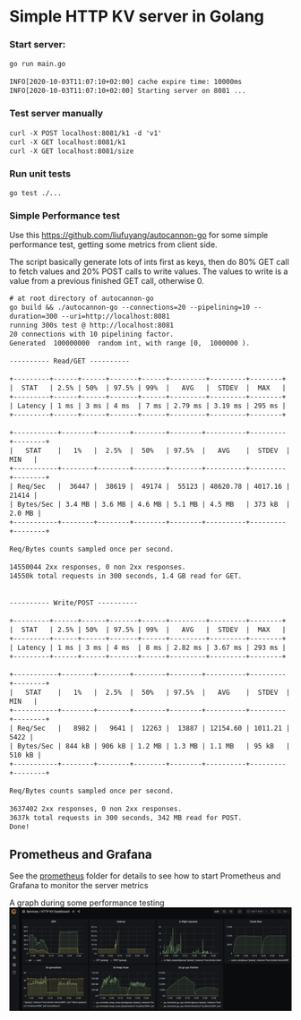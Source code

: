 # Simple HTTP KV server in Golang

### Start server:
```
go run main.go

INFO[2020-10-03T11:07:10+02:00] cache expire time: 10000ms
INFO[2020-10-03T11:07:10+02:00] Starting server on 8081 ...
```

### Test server manually
```
curl -X POST localhost:8081/k1 -d 'v1'
curl -X GET localhost:8081/k1
curl -X GET localhost:8081/size
```

### Run unit tests
```
go test ./...
```

### Simple Performance test

Use this https://github.com/liufuyang/autocannon-go for some simple performance test, getting some metrics from client side.

The script basically generate lots of ints first as keys, then do 80% GET call to fetch values and 20% POST calls to write 
values. The values to write is a value from a previous finished GET call, otherwise 0. 

```
# at root directory of autocannon-go
go build && ./autocannon-go --connections=20 --pipelining=10 --duration=300 --uri=http://localhost:8081
running 300s test @ http://localhost:8081
20 connections with 10 pipelining factor.
Generated  100000000  random int, with range [0,  1000000 ).

---------- Read/GET ----------

+---------+------+------+-------+------+---------+---------+--------+
|  STAT   | 2.5% | 50%  | 97.5% | 99%  |   AVG   |  STDEV  |  MAX   |
+---------+------+------+-------+------+---------+---------+--------+
| Latency | 1 ms | 3 ms | 4 ms  | 7 ms | 2.79 ms | 3.19 ms | 295 ms |
+---------+------+------+-------+------+---------+---------+--------+

+-----------+--------+--------+--------+--------+----------+---------+--------+
|   STAT    |   1%   |  2.5%  |  50%   | 97.5%  |   AVG    |  STDEV  |  MIN   |
+-----------+--------+--------+--------+--------+----------+---------+--------+
| Req/Sec   |  36447 |  38619 |  49174 |  55123 | 48620.78 | 4017.16 |  21414 |
| Bytes/Sec | 3.4 MB | 3.6 MB | 4.6 MB | 5.1 MB | 4.5 MB   | 373 kB  | 2.0 MB |
+-----------+--------+--------+--------+--------+----------+---------+--------+

Req/Bytes counts sampled once per second.

14550044 2xx responses, 0 non 2xx responses.
14550k total requests in 300 seconds, 1.4 GB read for GET.


---------- Write/POST ----------

+---------+------+------+-------+------+---------+---------+--------+
|  STAT   | 2.5% | 50%  | 97.5% | 99%  |   AVG   |  STDEV  |  MAX   |
+---------+------+------+-------+------+---------+---------+--------+
| Latency | 1 ms | 3 ms | 4 ms  | 8 ms | 2.82 ms | 3.67 ms | 293 ms |
+---------+------+------+-------+------+---------+---------+--------+

+-----------+--------+--------+--------+--------+----------+---------+--------+
|   STAT    |   1%   |  2.5%  |  50%   | 97.5%  |   AVG    |  STDEV  |  MIN   |
+-----------+--------+--------+--------+--------+----------+---------+--------+
| Req/Sec   |   8982 |   9641 |  12263 |  13887 | 12154.60 | 1011.21 |   5422 |
| Bytes/Sec | 844 kB | 906 kB | 1.2 MB | 1.3 MB | 1.1 MB   | 95 kB   | 510 kB |
+-----------+--------+--------+--------+--------+----------+---------+--------+

Req/Bytes counts sampled once per second.

3637402 2xx responses, 0 non 2xx responses.
3637k total requests in 300 seconds, 342 MB read for POST.
Done!
```

## Prometheus and Grafana

See the [prometheus](..//prometheus) folder for details to see how to start Prometheus and Grafana to monitor the server metrics

A graph during some performance testing
![demo](../demo.png)